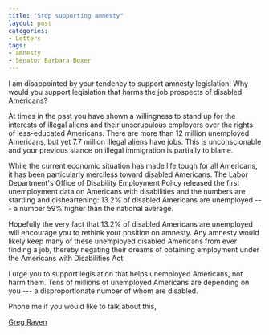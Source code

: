 ```yaml
---
title: "Stop supporting amnesty"
layout: post
categories:
- Letters
tags:
- amnesty
- Senator Barbara Boxer
---
```


I am disappointed by your tendency to support amnesty legislation! Why would you support legislation that harms the job prospects of disabled Americans?

At times in the past you have shown a willingness to stand up for the interests of illegal aliens and their unscrupulous employers over the rights of less-educated Americans. There are more than 12 million unemployed Americans, but yet 7.7 million illegal aliens have jobs. This is unconscionable and your previous stance on illegal immigration is partially to blame.

While the current economic situation has made life tough for all Americans, it has been particularly merciless toward disabled Americans. The Labor Department's Office of Disability Employment Policy released the first unemployment data on Americans with disabilities and the numbers are startling and disheartening: 13.2% of disabled Americans are unemployed --- a number 59% higher than the national average.

Hopefully the very fact that 13.2% of disabled Americans are unemployed will encourage you to rethink your position on amnesty. Any amnesty would likely keep many of these unemployed disabled Americans from ever finding a job, thereby negating their dreams of obtaining employment under the Americans with Disabilities Act.

I urge you to support legislation that helps unemployed Americans, not harm them. Tens of millions of unemployed Americans are depending on you --- a disproportionate number of whom are disabled.

Phone me if you would like to talk about this,

[Greg Raven](https://www.gregraven.org/)